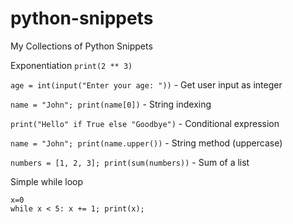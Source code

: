 # python-snippets
My Collections of Python Snippets

Exponentiation
```print(2 ** 3)```

`age = int(input("Enter your age: "))` - Get user input as integer

`name = "John"; print(name[0])` - String indexing

`print("Hello" if True else "Goodbye")` - Conditional expression

`name = "John"; print(name.upper())` - String method (uppercase)

`numbers = [1, 2, 3]; print(sum(numbers))` - Sum of a list

Simple while loop
```
x=0
while x < 5: x += 1; print(x);
```
